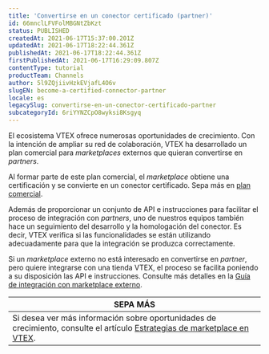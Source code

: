 ```yaml
---
title: 'Convertirse en un conector certificado (partner)'
id: 66mnclLFVFolMBGNtZbKzt
status: PUBLISHED
createdAt: 2021-06-17T15:37:00.201Z
updatedAt: 2021-06-17T18:22:44.361Z
publishedAt: 2021-06-17T18:22:44.361Z
firstPublishedAt: 2021-06-17T16:29:09.807Z
contentType: tutorial
productTeam: Channels
author: 5l9ZQjiivHzkEVjafL4O6v
slugEN: become-a-certified-connector-partner
locale: es
legacySlug: convertirse-en-un-conector-certificado-partner
subcategoryId: 6riYYNZCpO8wyksi8Ksgyq
---
```


El ecosistema VTEX ofrece numerosas oportunidades de crecimiento. Con la intención de ampliar su red de colaboración, VTEX ha desarrollado un plan comercial para _marketplaces_ externos que quieran convertirse en _partners_. 

<div class="alert alert-info">
Al formar parte de este plan comercial, el <i/>marketplace</i> obtiene una certificación y se convierte en un conector certificado. Sepa más en <a href="https://vtex.com/ar-es/partner/">plan comercial</a>.
</div>

Además de proporcionar un conjunto de API e instrucciones para facilitar el proceso de integración con _partners_, uno de nuestros equipos también hace un seguimiento del desarrollo y la homologación del conector. Es decir, VTEX verifica si las funcionalidades se están utilizando adecuadamente para que la integración se produzca correctamente.

Si un _marketplace_ externo no está interesado en convertirse en _partner_, pero quiere integrarse con una tienda VTEX, el proceso se facilita poniendo a su disposición las API e instrucciones. Consulte más detalles en la [Guía de integración con marketplace externo](https://developers.vtex.com/vtex-developer-docs/docs/external-marketplace-integration-guide).

| **SEPA MÁS** |
| ---------- |
|Si desea ver más información sobre oportunidades de crecimiento, consulte el artículo [Estrategias de marketplace en VTEX](/es/tutorial/integrando-com-marketplace--tutorials_402?&utm_source=autocomplete).|
